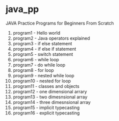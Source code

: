 # java_pp
JAVA Practice Programs for Beginners From Scratch

1.  program1  - Hello world
2.  program2  - Java operators explained
3.  program3  - if else statement
4.  program4  - if else if statement
5.  program5  - switch statement
6.  program6  - while loop
7.  program7  - do while loop
8.  program8  - for loop
9.  program9  - nested while loop
10. program10 - nested for loop
11. program11 - classes and objects
12. program12 - one dimensional arrary
13. program13 - two dimesnsional array
14. program14 - three dimesnsional array
15. program15 - implicit typecasting
16. program16 - explicit typecasting
